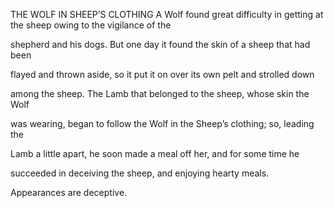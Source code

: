 


THE WOLF IN SHEEP’S CLOTHING
A Wolf found great difficulty in getting at the sheep owing to the
vigilance of the

shepherd and his dogs. But one day it found the skin of a sheep that had
been

flayed and thrown aside, so it put it on over its own pelt and strolled
down

among the sheep. The Lamb that belonged to the sheep, whose skin the
Wolf

was wearing, began to follow the Wolf in the Sheep’s clothing; so,
leading the

Lamb a little apart, he soon made a meal off her, and for some time he

succeeded in deceiving the sheep, and enjoying hearty meals.

Appearances are deceptive.


